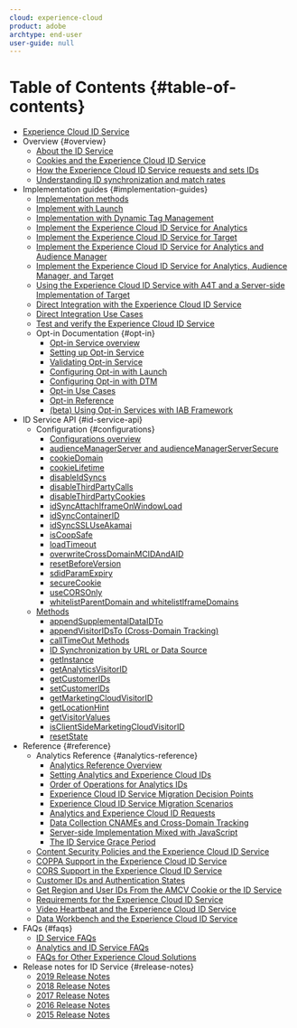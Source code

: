 ```yaml
---
cloud: experience-cloud
product: adobe
archtype: end-user
user-guide: null
---
```


# Table of Contents {#table-of-contents}

+ [Experience Cloud ID Service](mcvid-home.md)
+ Overview {#overview}
   + [About the ID Service](mcvid-overview/mcvid-about-id-service.md)
   + [Cookies and the Experience Cloud ID Service](mcvid-overview/mcvid-cookies.md)
   + [How the Experience Cloud ID Service requests and sets IDs](mcvid-overview/mcvid-id-request.md)
   + [Understanding ID synchronization and match rates](mcvid-overview/mcvid-match-rates.md)
+ Implementation guides {#implementation-guides}
   + [Implementation methods](mcvid-implementation-guides/mcvid-implementation-methods.md)
   + [Implement with Launch](mcvid-implementation-guides/ecid-implement-with-launch.md)
   + [Implementation with Dynamic Tag Management](mcvid-implementation-guides/mcvid-standard.md)
   + [Implement the Experience Cloud ID Service for Analytics](mcvid-implementation-guides/mcvid-setup-analytics.md)
   + [Implement the Experience Cloud ID Service for Target](mcvid-implementation-guides/mcvid-setup-target.md)
   + [Implement the Experience Cloud ID Service for Analytics and Audience Manager](mcvid-implementation-guides/mcvid-setup-aam-analytics.md)
   + [Implement the Experience Cloud ID Service for Analytics, Audience Manager, and Target](mcvid-implementation-guides/mcvid-setup-aam-analytics-target.md)
   + [Using the Experience Cloud ID Service with A4T and a Server-side Implementation of Target](mcvid-implementation-guides/ecid-a4t-target.md)
   + [Direct Integration with the Experience Cloud ID Service](mcvid-implementation-guides/mcvid-direct-integration.md)
   + [Direct Integration Use Cases](mcvid-implementation-guides/mcvid-direct-integration-examples.md)
   + [Test and verify the Experience Cloud ID Service](mcvid-implementation-guides/mcvid-test-verify.md)
   + Opt-in Documentation {#opt-in}
      + [Opt-in Service overview](mcvid-implementation-guides/opt-in-service/mcvid-optin-overview.md)
      + [Setting up Opt-in Service](mcvid-implementation-guides/opt-in-service/getting-started.md)
      + [Validating Opt-in Service](mcvid-implementation-guides/opt-in-service/testing-optin-and-iab-plugin.md)
      + [Configuring Opt-in with Launch](mcvid-implementation-guides/opt-in-service/launch.md)
      + [Configuring Opt-in with DTM](mcvid-implementation-guides/opt-in-service/optin-dtm.md)
      + [Opt-in Use Cases](mcvid-implementation-guides/opt-in-service/use-cases.md)
      + [Opt-in Reference](mcvid-implementation-guides/opt-in-service/api.md)
      + [(beta) Using Opt-in Services with IAB Framework](mcvid-implementation-guides/opt-in-service/iab.md)
+ ID Service API {#id-service-api}
   + Configuration {#configurations}
      + [Configurations overview](mcvid-library/mcvid-function-vars/mcvid-function-vars.md)
      + [audienceManagerServer and audienceManagerServerSecure](mcvid-library/mcvid-function-vars/mcvid-subdomain-config.md)
      + [cookieDomain](mcvid-library/mcvid-function-vars/mcvid-cookiedomain.md)
      + [cookieLifetime](mcvid-library/mcvid-function-vars/mcvid-cookielifetime.md)
      + [disableIdSyncs](mcvid-library/mcvid-function-vars/mcvid-disableidsync.md)
      + [disableThirdPartyCalls](mcvid-library/mcvid-function-vars/mcvid-disablethirdpartycalls.md)
      + [disableThirdPartyCookies](mcvid-library/mcvid-function-vars/mcvid-disable-cookies.md)
      + [idSyncAttachIframeOnWindowLoad](mcvid-library/mcvid-function-vars/mcvid-idsyncattachiframeonwindowload.md)
      + [idSyncContainerID](mcvid-library/mcvid-function-vars/mcvid-idsyncontainerid.md)
      + [idSyncSSLUseAkamai](mcvid-library/mcvid-function-vars/mcvid-idsyncssluseakamai.md)
      + [isCoopSafe](mcvid-library/mcvid-function-vars/mcvid-coopsafe.md)
      + [loadTimeout](mcvid-library/mcvid-function-vars/mcvid-loadtimeout.md)
      + [overwriteCrossDomainMCIDAndAID](mcvid-library/mcvid-function-vars/mcvid-overwrite-visitor-id.md)
      + [resetBeforeVersion](mcvid-library/mcvid-function-vars/mcvid-resetbeforeversion.md)
      + [sdidParamExpiry](mcvid-library/mcvid-function-vars/mcvid-sdidparamexpiry.md)
      + [secureCookie](mcvid-library/mcvid-function-vars/mcvid-securecookie.md)
      + [useCORSOnly](mcvid-library/mcvid-function-vars/mcvid-use-cors-only.md)
      + [whitelistParentDomain and whitelistIframeDomains](mcvid-library/mcvid-function-vars/mcvid-whitelistdomain.md)
   + [Methods](mcvid-library/mcvid-get-set/mcvid-get-set.md)
      + [appendSupplementalDataIDTo](mcvid-library/mcvid-get-set/mcvid-appendsupplementaldataidto.md)
      + [appendVisitorIDsTo (Cross-Domain Tracking)](mcvid-library/mcvid-get-set/mcvid-appendvisitorid.md)
      + [callTimeOut Methods](mcvid-library/mcvid-get-set/mcvid-timeout-functions.md)
      + [ID Synchronization by URL or Data Source](mcvid-library/mcvid-get-set/mcvid-idsync.md)
      + [getInstance](mcvid-library/mcvid-get-set/mcvid-getinstance.md)
      + [getAnalyticsVisitorID](mcvid-library/mcvid-get-set/mcvid-getanalyticsvisitorid.md)
      + [getCustomerIDs](mcvid-library/mcvid-get-set/mcvid-getcustomerids.md)
      + [setCustomerIDs](mcvid-library/mcvid-get-set/mcvid-setcustomerids.md)
      + [getMarketingCloudVisitorID](mcvid-library/mcvid-get-set/mcvid-getmcvid.md)
      + [getLocationHint](mcvid-library/mcvid-get-set/mcvid-getlocationhint.md)
      + [getVisitorValues](mcvid-library/mcvid-get-set/mcvid-getvisitorvalues.md)
      + [isClientSideMarketingCloudVisitorID](mcvid-library/mcvid-get-set/mcvid-client-side-id.md)
      + [resetState](mcvid-library/mcvid-get-set/mcvid-resetstate.md)
+ Reference {#reference}
   + Analytics Reference {#analytics-reference}
      + [Analytics Reference Overview](mcvid-reference/mcvid-analytics-reference/mcvid-analytics-reference.md)
      + [Setting Analytics and Experience Cloud IDs](mcvid-reference/mcvid-analytics-reference/mcvid-analytics-ids.md)
      + [Order of Operations for Analytics IDs](mcvid-reference/mcvid-analytics-reference/mcvid-analytics-order-of-operations.md)
      + [Experience Cloud ID Service Migration Decision Points](mcvid-reference/mcvid-analytics-reference/mcvid-migration-decisions.md)
      + [Experience Cloud ID Service Migration Scenarios](mcvid-reference/mcvid-analytics-reference/mcvid-migration-scenarios.md)
      + [Analytics and Experience Cloud ID Requests](mcvid-reference/mcvid-analytics-reference/mcvid-legacy-analytics.md)
      + [Data Collection CNAMEs and Cross-Domain Tracking](mcvid-reference/mcvid-analytics-reference/mcvid-cname.md)
      + [Server-side Implementation Mixed with JavaScript](mcvid-reference/mcvid-analytics-reference/mcvid-server-side.md)
      + [The ID Service Grace Period](mcvid-reference/mcvid-analytics-reference/mcvid-grace-period.md)
   + [Content Security Policies and the Experience Cloud ID Service](mcvid-reference/mcvid-csp.md)
   + [COPPA Support in the Experience Cloud ID Service](mcvid-reference/mcvid-coppa.md)
   + [CORS Support in the Experience Cloud ID Service](mcvid-reference/mcvid-cors.md)
   + [Customer IDs and Authentication States](mcvid-reference/mcvid-authenticated-state.md)
   + [Get Region and User IDs From the AMCV Cookie or the ID Service](mcvid-reference/mcvid-regions.md)
   + [Requirements for the Experience Cloud ID Service](mcvid-reference/mcvid-requirements.md)
   + [Video Heartbeat and the Experience Cloud ID Service](mcvid-reference/mcvid-heartbeat.md)
   + [Data Workbench and the Experience Cloud ID Service](mcvid-reference/mcvid-dwb.md)
+ FAQs {#faqs}
   + [ID Service FAQs](mcvid-faq-intro/mcvid-faq.md)
   + [Analytics and ID Service FAQs](mcvid-faq-intro/mcvid-analytics-faq.md)
   + [FAQs for Other Experience Cloud Solutions](mcvid-faq-intro/mcvid-other-faq.md)
+ Release notes for ID Service {#release-notes}   
   + [2019 Release Notes](mcvid-release-notes/mcvid-release-notes.md)
   + [2018 Release Notes](mcvid-release-notes/mcvid-notes-2018.md)
   + [2017 Release Notes](mcvid-release-notes/mcvid-notes-2017.md)
   + [2016 Release Notes](mcvid-release-notes/mcvid-notes-2016.md)
   + [2015 Release Notes](mcvid-release-notes/mcvid-notes-2015.md)
